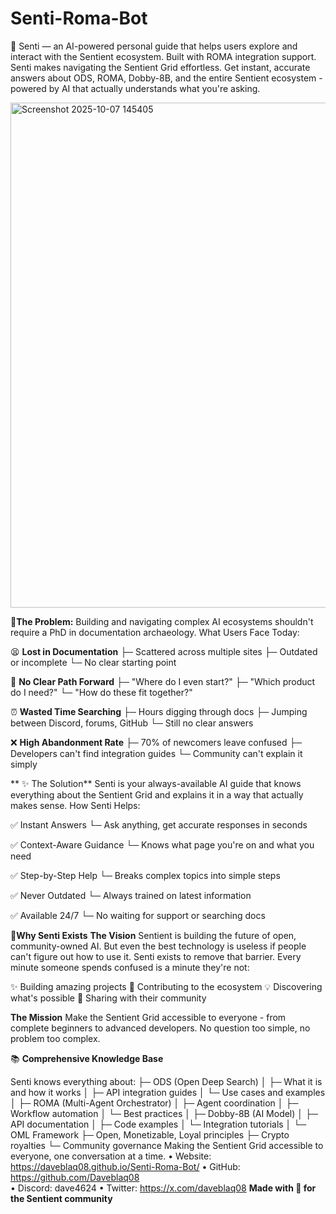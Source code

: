 # Senti-Roma-Bot
🧭 Senti — an AI-powered personal guide that helps users explore and interact with the Sentient ecosystem. Built with ROMA integration support. Senti makes navigating the Sentient Grid effortless. Get instant, accurate answers about ODS, ROMA, Dobby-8B, and the entire Sentient ecosystem - powered by AI that actually understands what you're asking.

<img width="552" height="808" alt="Screenshot 2025-10-07 145405" src="https://github.com/user-attachments/assets/33c51241-89b7-4bc1-b6ac-6bff42c6308d" />


🎯**The Problem:**
Building and navigating complex AI ecosystems shouldn't require a PhD in documentation archaeology.
What Users Face Today:

😫 **Lost in Documentation**
   ├─ Scattered across multiple sites
   ├─ Outdated or incomplete
   └─ No clear starting point

🤷 **No Clear Path Forward**
   ├─ "Where do I even start?"
   ├─ "Which product do I need?"
   └─ "How do these fit together?"

⏰ **Wasted Time Searching**
   ├─ Hours digging through docs
   ├─ Jumping between Discord, forums, GitHub
   └─ Still no clear answers

❌ **High Abandonment Rate**
   ├─ 70% of newcomers leave confused
   ├─ Developers can't find integration guides
   └─ Community can't explain it simply

 ** ✨ The Solution**
Senti is your always-available AI guide that knows everything about the Sentient Grid and explains it in a way that actually makes sense.
How Senti Helps:

✅ Instant Answers
   └─ Ask anything, get accurate responses in seconds

✅ Context-Aware Guidance
   └─ Knows what page you're on and what you need

✅ Step-by-Step Help
   └─ Breaks complex topics into simple steps

✅ Never Outdated
   └─ Always trained on latest information

✅ Available 24/7
   └─ No waiting for support or searching docs

🌟**Why Senti Exists**
**The Vision**
Sentient is building the future of open, community-owned AI. But even the best technology is useless if people can't figure out how to use it.
Senti exists to remove that barrier.
Every minute someone spends confused is a minute they're not:

✨ Building amazing projects
🚀 Contributing to the ecosystem
💡 Discovering what's possible
🤝 Sharing with their community

**The Mission**
Make the Sentient Grid accessible to everyone - from complete beginners to advanced developers. No question too simple, no problem too complex.

📚 **Comprehensive Knowledge Base**

Senti knows everything about:
├─ ODS (Open Deep Search)
│  ├─ What it is and how it works
│  ├─ API integration guides
│  └─ Use cases and examples
│
├─ ROMA (Multi-Agent Orchestrator)
│  ├─ Agent coordination
│  ├─ Workflow automation
│  └─ Best practices
│
├─ Dobby-8B (AI Model)
│  ├─ API documentation
│  ├─ Code examples
│  └─ Integration tutorials
│
└─ OML Framework
   ├─ Open, Monetizable, Loyal principles
   ├─ Crypto royalties
   └─ Community governance
Making the Sentient Grid accessible to everyone, one conversation at a time.
• Website:  https://daveblaq08.github.io/Senti-Roma-Bot/
• GitHub: https://github.com/Daveblaq08  
• Discord: dave4624
• Twitter: https://x.com/daveblaq08
**Made with 💜 for the Sentient community**
